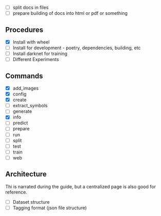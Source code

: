 - [ ] split docs in files
- [ ] prepare building of docs into html or pdf or something

## Procedures

- [x] Install with wheel
- [ ] Install for development - poetry, dependencies, building, etc
- [ ] Install darknet for training
- [ ] Different Experiments

## Commands

- [x] add_images
- [x] config
- [x] create
- [ ] extract_symbols
- [ ] generate
- [x] info
- [ ] predict
- [ ] prepare
- [ ] run
- [ ] split
- [ ] test
- [ ] train
- [ ] web

## Architecture

Thi is narrated during the guide, but a centralized page is also good for
reference.

- [ ] Dataset structure
- [ ] Tagging format (json file structure)
